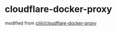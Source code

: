 # cloudflare-docker-proxy

modified from [ciiiii/cloudflare-docker-proxy](https://github.com/ciiiii/cloudflare-docker-proxy)